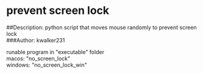 # prevent screen lock <br />
##Description: python script that moves mouse randomly to prevent screen lock <br />
###Author: kwalker231 <br />

runable program in "executable" folder <br />
macos: "no_screen_lock" <br />
windows: "no_screen_lock_win" <br />
